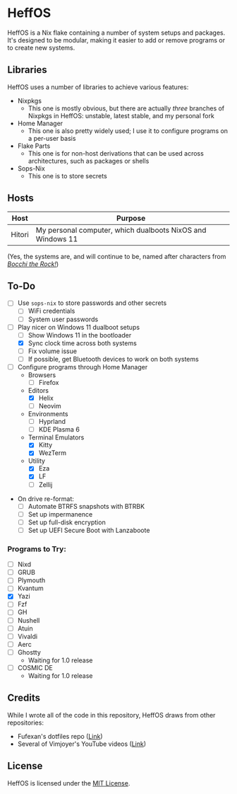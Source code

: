 # HeffOS
HeffOS is a Nix flake containing a number of system setups and packages.
It's designed to be modular, making it easier to add or remove programs or to create new systems.

## Libraries
HeffOS uses a number of libraries to achieve various features:
- Nixpkgs
  - This one is mostly obvious, but there are actually *three* branches of Nixpkgs in HeffOS: unstable, latest stable, and my personal fork
- Home Manager
  - This one is also pretty widely used; I use it to configure programs on a per-user basis
- Flake Parts
  - This one is for non-host derivations that can be used across architectures, such as packages or shells
- Sops-Nix
  - This one is to store secrets

## Hosts
| Host | Purpose |
|-|-|
| Hitori | My personal computer, which dualboots NixOS and Windows 11 |

(Yes, the systems are, and will continue to be, named after characters from [*Bocchi the Rock!*](https://en.wikipedia.org/wiki/Bocchi_the_Rock%21))

## To-Do
- [ ] Use `sops-nix` to store passwords and other secrets
  - [ ] WiFi credentials
  - [ ] System user passwords
- [ ] Play nicer on Windows 11 dualboot setups
  - [ ] Show Windows 11 in the bootloader
  - [x] Sync clock time across both systems
  - [ ] Fix volume issue
  - [ ] If possible, get Bluetooth devices to work on both systems
- [ ] Configure programs through Home Manager
  - Browsers
    - [ ] Firefox
  - Editors
    - [x] Helix
    - [ ] Neovim
  - Environments
    - [ ] Hyprland
    - [ ] KDE Plasma 6
  - Terminal Emulators
    - [x] Kitty
    - [x] WezTerm
  - Utility
    - [x] Eza
    - [x] LF 
    - [ ] Zellij
- On drive re-format:
  - [ ] Automate BTRFS snapshots with BTRBK
  - [ ] Set up impermanence
  - [ ] Set up full-disk encryption
  - [ ] Set up UEFI Secure Boot with Lanzaboote

### Programs to Try:
- [ ] Nixd
- [ ] GRUB
- [ ] Plymouth
- [ ] Kvantum
- [x] Yazi
- [ ] Fzf
- [ ] GH
- [ ] Nushell
- [ ] Atuin
- [ ] Vivaldi
- [ ] Aerc
- [ ] Ghostty
  - Waiting for 1.0 release
- [ ] COSMIC DE
  - Waiting for 1.0 release

## Credits
While I wrote all of the code in this repository, HeffOS draws from other repositories:
- Fufexan's dotfiles repo ([Link](https://github.com/fufexan/dotfiles))
- Several of Vimjoyer's YouTube videos ([Link](https://www.youtube.com/channel/UC_zBdZ0_H_jn41FDRG7q4Tw))

## License
HeffOS is licensed under the [MIT License](./LICENSE).
